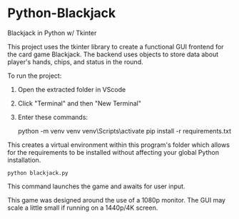 # Python-Blackjack
Blackjack in Python w/ Tkinter

This project uses the tkinter library to create a functional GUI frontend 
for the card game Blackjack. The backend uses objects to store data 
about player's hands, chips, and status in the round.

To run the project:
1. Open the extracted folder in VScode
2. Click "Terminal" and then "New Terminal"
3. Enter these commands:
    
    python -m venv venv
    venv\Scripts\activate
    pip install -r requirements.txt

This creates a virtual environment within this program's folder
which allows for the requirements to be installed without affecting
your global Python installation.

    python blackjack.py

This command launches the game and awaits for user input.

This game was designed around the use of a 1080p monitor.
The GUI may scale a little small if running on a 1440p/4K screen.
